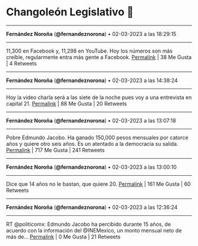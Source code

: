 # Changoleón Legislativo 🙈
*****
**Fernández Noroña** (**@fernandeznorona**) • 02-03-2023 a las 18:29:15
*****
11,300 en Facebook y, 11,298 en YouTube. Hoy los números son más creíble, regularmente entra más gente a Facebook.
[Permalink](https://twitter.com/fernandeznorona/status/1631481836579766272) | 38 Me Gusta | 4 Retweets
*****
**Fernández Noroña** (**@fernandeznorona**) • 02-03-2023 a las 14:38:24
*****
Hoy la video charla será a las siete de la noche pues voy a una entrevista en capital 21.
[Permalink](https://twitter.com/fernandeznorona/status/1631423740796870665) | 88 Me Gusta | 20 Retweets
*****
**Fernández Noroña** (**@fernandeznorona**) • 02-03-2023 a las 13:07:18
*****
Pobre Edmundo Jacobo. Ha ganado 150,000 pesos mensuales por catorce años y quiere otro seis años. Es un atentado a la democracia su salida.
[Permalink](https://twitter.com/fernandeznorona/status/1631400813389131777) | 717 Me Gusta | 241 Retweets
*****
**Fernández Noroña** (**@fernandeznorona**) • 02-03-2023 a las 13:00:10
*****
Dice que 14 años no le bastan, que quiere 20.
[Permalink](https://twitter.com/fernandeznorona/status/1631399018772217856) | 161 Me Gusta | 60 Retweets
*****
**Fernández Noroña** (**@fernandeznorona**) • 02-03-2023 a las 12:36:24
*****
RT @politicomx: Edmundo Jacobo ha percibido durante 15 años, de acuerdo con la información del @INEMexico, un monto mensual neto de más de…
[Permalink](https://twitter.com/fernandeznorona/status/1631393038625808420) | 0 Me Gusta | 21 Retweets